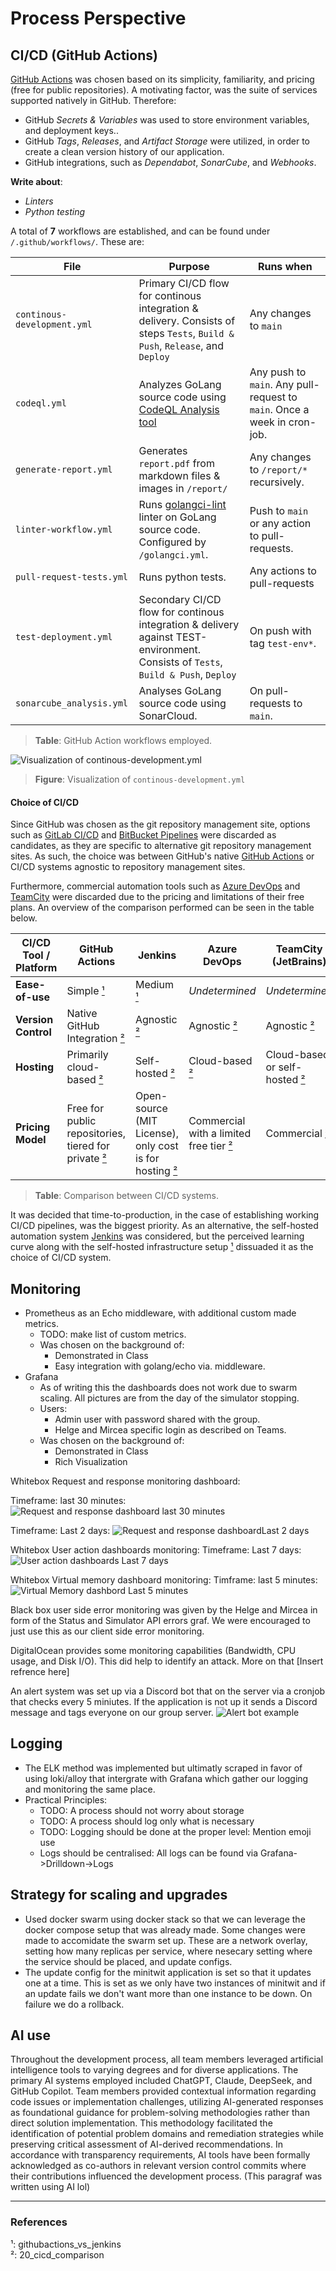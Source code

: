 # Process Perspective

## CI/CD (GitHub Actions)

[GitHub Actions](https://github.com/features/actions) was chosen based on its simplicity, familiarity, and pricing (free for public repositories). A motivating factor, was the suite of services supported natively in GitHub. Therefore:

* GitHub *Secrets & Variables* was used to store environment variables, and deployment keys..
* GitHub *Tags*, *Releases*, and *Artifact Storage* were utilized, in order to create a clean version history of our application. 
* GitHub integrations, such as *Dependabot*, *SonarCube*, and *Webhooks*. 

**Write about**:
* *Linters*
* *Python testing*

A total of **7** workflows are established, and can be found under `/.github/workflows/`. These are:

| File    | Purpose | Runs when |
| -------- | ------- |------- |
| `continous-development.yml`  | Primary CI/CD flow for continous integration & delivery. Consists of steps `Tests`, `Build & Push`, `Release`, and `Deploy` | Any changes to `main` |
| `codeql.yml` | Analyzes GoLang source code using [CodeQL Analysis tool](github/codeql-action/analyze@v3) | Any push to `main`. Any pull-request to `main`. Once a week in cron-job. | 
| `generate-report.yml`| Generates `report.pdf` from markdown files & images in `/report/`     | Any changes to `/report/*` recursively.   | | 
| `linter-workflow.yml`| Runs [golangci-lint](https://github.com/golangci/golangci-lint) linter on GoLang source code. Configured by `/golangci.yml`. | Push to `main` or any action to pull-requests. | 
| `pull-request-tests.yml` | Runs python tests. | Any actions to pull-requests |
| `test-deployment.yml`    | Secondary CI/CD flow for continous integration & delivery against TEST-environment. Consists of `Tests`, `Build & Push`, `Deploy` | On push with tag `test-env*`. |Identical to `continous-development.yml` but does not include a `Release` step. | 
| `sonarcube_analysis.yml` | Analyses GoLang source code using SonarCloud. | On pull-requests to `main`. |
> **Table**: GitHub Action workflows employed.

![Visualization of continous-development.yml](../images/github_actions-continuous-development.png)
> **Figure**: Visualization of `continous-development.yml`

#### Choice of CI/CD

Since GitHub was chosen as the git repository management site, options such as [GitLab CI/CD](https://docs.gitlab.com/ci/) and [BitBucket Pipelines](https://www.atlassian.com/software/bitbucket/features/pipelines) were discarded as candidates, as they are specific to alternative git repository management sites. As such, the choice was between GitHub's native [GitHub Actions](https://github.com/features/actions) or CI/CD systems agnostic to repository management sites. 

Furthermore, commercial automation tools such as [Azure DevOps](https://azure.microsoft.com/en-us/products/devops) and [TeamCity](https://www.jetbrains.com/teamcity/) were discarded due to the pricing and limitations of their free plans. An overview of the comparison performed can be seen in the table below.

| **CI/CD Tool / Platform**       | **GitHub Actions**                                                                 | **Jenkins**                                                         | **Azure DevOps**                                | **TeamCity (JetBrains)**                       |
|----------------------------------|-------------------------------------------------------------------------------------|----------------------------------------------------------------------|--------------------------------------------------|--------------------------------------------------|
| **Ease-of-use**                 | Simple [¹](#ref1)                                                                  | Medium [¹](#ref1)                                                   | *Undetermined*                                  | *Undetermined*                                  |
| **Version Control**             | Native GitHub Integration [²](#ref2)                                               | Agnostic [²](#ref2)                                                 | Agnostic [²](#ref2)                             | Agnostic [²](#ref2)                             |
| **Hosting**                     | Primarily cloud-based [²](#ref2)                                                   | Self-hosted [²](#ref2)                                              | Cloud-based [²](#ref2)                          | Cloud-based or self-hosted [²](#ref2)          |
| **Pricing Model**               | Free for public repositories, tiered for private [²](#ref2)                        | Open-source (MIT License), only cost is for hosting [²](#ref2)      | Commercial with a limited free tier [²](#ref2)  | Commercial [²](#ref2)                          |

> **Table**: Comparison between CI/CD systems.

It was decided that time-to-production, in the case of establishing working CI/CD pipelines, was the biggest priority. As an alternative, the self-hosted automation system [Jenkins](https://www.jenkins.io/) was considered, but the perceived learning curve along with the self-hosted infrastructure setup [¹](#ref1) dissuaded it as the choice of CI/CD system.

## Monitoring 
<!-- Monitoring choice arguments is not a requirement (I checked), but added anyway since we had it.  -->
- Prometheus as an Echo middleware, with additional custom made metrics.
    - TODO: make list of custom metrics.
    - Was chosen on the background of:
        - Demonstrated in Class
        - Easy integration with golang/echo via. middleware.
- Grafana
    - As of writing this the dashboards does not work due to swarm scaling. All pictures are from the day of the simulator stopping. 
    - Users:
        - Admin user with password shared with the group.
        - Helge and Mircea specific login as described on Teams.
    - Was chosen on the background of:
        - Demonstrated in Class
        - Rich Visualization 
        <!-- Har fjernet Alerting Functionality fordi vi alerter gennem botten og ikke gennem grafana -->

Whitebox Request and response monitoring dashboard:

Timeframe: last 30 minutes:
![Request and response dashboard last 30 minutes](../images/monitoring-response-request-t2d.png)

Timeframe: Last 2 days:
![Request and response dashboardLast 2 days](../images/monitoring-response-request-t30.png)

Whitebox User action dashboards monitoring:
Timeframe: Last 7 days:
![User action dashboards Last 7 days](../images/monitoring-user-actions-t7d.png)

Whitebox Virtual memory dashboard monitoring:
Timframe: last 5 minutes:
![Virtual Memory dashbord Last 5 minutes](../images/monitoring-VM-usage-t5.png)

Black box user side error monitoring was given by the Helge and Mircea in form of the Status and Simulator API errors graf. We were encouraged to just use this as our client side error monitoring. <!-- Helge said this in a lecture  -->

DigitalOcean provides some monitoring capabilities (Bandwidth, CPU usage, and Disk I/O). This did help to identify an attack. More on that [Insert refrence here]

An alert system was set up via a Discord bot that on the server via a cronjob that checks every 5 miniutes. If the application is not up it sends a Discord message and tags everyone on our group server. 
![Alert bot example](../images/alert-example.png)

## Logging
- The ELK method was implemented but ultimatly scraped in favor of using loki/alloy that intergrate with Grafana which gather our logging and monitoring the same place. 
- Practical Principles:
    - TODO: A process should not worry about storage
    - TODO: A process should log only what is necessary
    - TODO: Logging should be done at the proper level: Mention emoji use
    - Logs should be centralised: All logs can be found via Grafana->Drilldown->Logs

## Strategy for scaling and upgrades
- Used docker swarm using docker stack so that we can leverage the docker compose setup that was already made. Some changes were made to accomidate the swarm set up. These are a network overlay, setting how many replicas per service, where nesecary setting where the service should be placed, and update configs.
- The update config for the minitwit application is set so that it updates one at a time. This is set as we only have two instances of minitwit and if an update fails we don't want more than one instance to be down. On failure we do a rollback. 

## AI use
Throughout the development process, all team members leveraged artificial intelligence tools to varying degrees and for diverse applications. The primary AI systems employed included ChatGPT, Claude, DeepSeek, and GitHub Copilot. Team members provided contextual information regarding code issues or implementation challenges, utilizing AI-generated responses as foundational guidance for problem-solving methodologies rather than direct solution implementation. This methodology facilitated the identification of potential problem domains and remediation strategies while preserving critical assessment of AI-derived recommendations. In accordance with transparency requirements, AI tools have been formally acknowledged as co-authors in relevant version control commits where their contributions influenced the development process.  (This paragraf was written using AI lol)


---

### References

<a name="ref1">¹</a>: githubactions_vs_jenkins  
<a name="ref2">²</a>: 20_cicd_comparison
